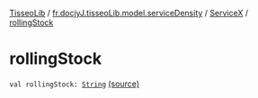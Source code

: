 [TisseoLib](../../index.md) / [fr.docjyJ.tisseoLib.model.serviceDensity](../index.md) / [ServiceX](index.md) / [rollingStock](./rolling-stock.md)

# rollingStock

`val rollingStock: `[`String`](https://kotlinlang.org/api/latest/jvm/stdlib/kotlin/-string/index.html) [(source)](https://github.com/docjyJ/TisseoLib/tree/master/src/main/kotlin/fr/docjyJ/tisseoLib/model/serviceDensity/ServiceX.kt#L19)